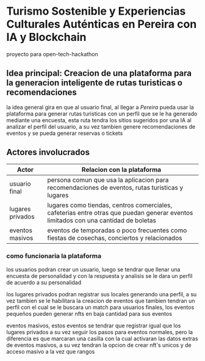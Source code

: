 # Turismo Sostenible y Experiencias Culturales Auténticas en Pereira con IA y Blockchain

proyecto  para open-tech-hackathon

## Idea principal: Creacion de una plataforma para la generacion inteligente de rutas turisticas o recomendaciones

la idea general gira en que al usuario final, al llegar a *Pereira* pueda usar la plataforma para generar
rutas turisticas con un perfil que se le ha generado mediante una encuesta, esta ruta tendra los sitios sugeridos por una IA
al analizar el perfil del usuario, a su vez tambien genere recomendaciones
de eventos y se pueda generar reservas o tickets

## Actores involucrados

| Actor | Relacion con la plataforma |
|-------|----------------------------|
| usuario final | persona comun que usa la aplicacion para recomendaciones de eventos, rutas turisticas y lugares |
| lugares privados | lugares como tiendas, centros comerciales, cafeterias entre otras que puedan generar eventos limitados con una cantidad de boletas |
| eventos masivos | eventos de temporadas o poco frecuentes como fiestas de cosechas, conciertos y relacionados |

### como funcionaria la plataforma

los usuarios podran crear un usuario, luego se tendrar que llenar una encuesta de personalidad y con la respuesta y analisis se le dara un perfil de acuerdo a su personalidad

los lugares privados podran registrar sus locales generando una perfil, a su
vez tambien se le habilitara la creacion de eventos que tambien tendran un
perfil con el cual se le buscara un match para usuarios finales, los eventos
pequeños pueden generar nfts en baja cantidad para sus eventos

eventos masivos, estos eventos se tendrar que registrar igual que los lugares
privados a su vez seguir los pasos para eventos normales, pero la diferencia
es que marcaran una casilla con la cual activaran las datos extras de eventos
masivos, a su vez tendran la opcion de crear nft's unicos y de acceso masivo a
la vez que rangos
